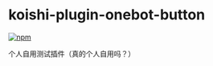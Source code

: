 # koishi-plugin-onebot-button

[![npm](https://img.shields.io/npm/v/koishi-plugin-onebot-button?style=flat-square)](https://www.npmjs.com/package/koishi-plugin-onebot-button)

个人自用测试插件（真的个人自用吗？）
